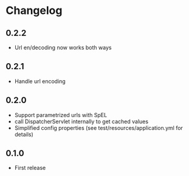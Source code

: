 # Changelog

## 0.2.2
- Url en/decoding now works both ways

## 0.2.1
- Handle url encoding

## 0.2.0
- Support parametrized urls with SpEL
- call DispatcherServlet internally to get cached values
- Simplified config properties (see test/resources/application.yml for details)

## 0.1.0
- First release